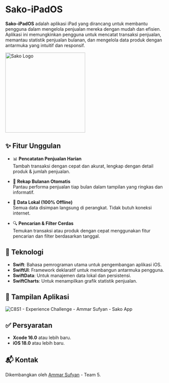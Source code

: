 # Sako-iPadOS

**Sako-iPadOS** adalah aplikasi iPad yang dirancang untuk membantu pengguna dalam mengelola penjualan mereka dengan mudah dan efisien. Aplikasi ini memungkinkan pengguna untuk mencatat transaksi penjualan, memantau statistik penjualan bulanan, dan mengelola data produk dengan antarmuka yang intuitif dan responsif.

<img src="https://github.com/user-attachments/assets/9e2d4e3c-6bba-4d01-9ef6-0bf78df49665" width="250px" alt="Sako Logo">

## ✨ Fitur Unggulan

- 📊 **Pencatatan Penjualan Harian**  
  Tambah transaksi dengan cepat dan akurat, lengkap dengan detail produk & jumlah penjualan.

- 📅 **Rekap Bulanan Otomatis**  
  Pantau performa penjualan tiap bulan dalam tampilan yang ringkas dan informatif.

- 💾 **Data Lokal (100% Offline)**  
  Semua data disimpan langsung di perangkat. Tidak butuh koneksi internet.

- 🔍 **Pencarian & Filter Cerdas**  
  Temukan transaksi atau produk dengan cepat menggunakan fitur pencarian dan filter berdasarkan tanggal.

## 🚀 Teknologi

- **Swift**: Bahasa pemrograman utama untuk pengembangan aplikasi iOS.
- **SwiftUI**: Framework deklaratif untuk membangun antarmuka pengguna.
- **SwiftData**: Untuk manajemen data lokal dan persistensi.
- **SwiftCharts**: Untuk menampilkan grafik statistik penjualan.

## 📸 Tampilan Aplikasi

![C8S1 - Experience Challenge - Ammar Sufyan - Sako App](https://github.com/user-attachments/assets/6f0b76e9-221b-4da6-8c5d-3ea58059fd41)

## ✅ Persyaratan

- **Xcode 16.0** atau lebih baru.
- **iOS 18.0** atau lebih baru.

## 📬 Kontak

Dikembangkan oleh [Ammar Sufyan](https://github.com/ammarsufyan) - Team 5. 
